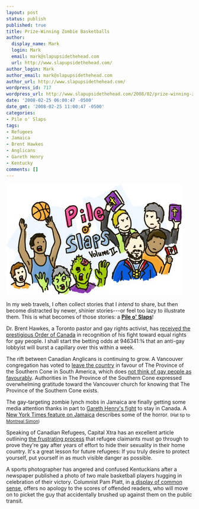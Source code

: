 ```yaml
---
layout: post
status: publish
published: true
title: Prize-Winning Zombie Basketballs
author:
  display_name: Mark
  login: Mark
  email: mark@slapupsidethehead.com
  url: http://www.slapupsidethehead.com/
author_login: Mark
author_email: mark@slapupsidethehead.com
author_url: http://www.slapupsidethehead.com/
wordpress_id: 717
wordpress_url: http://www.slapupsidethehead.com/2008/02/prize-winning-zombie-basketballs/
date: '2008-02-25 06:00:47 -0500'
date_gmt: '2008-02-25 11:00:47 -0500'
categories:
- Pile o' Slaps
tags:
- Refugees
- Jamaica
- Brent Hawkes
- Anglicans
- Gareth Henry
- Kentucky
comments: []
---
```

![Pile o' Slaps Volume II](/wp-content/media/2008/02/pile-o-slaps-v2.jpg)

In my web travels, I often collect stories that I _intend_ to share, but then become distracted by newer, shinier stories---or feel too lazy to illustrate them. This is what becomes of those stories: a **[Pile o' Slaps](/category/pile-o-slaps/ "Part two of the ongoing saga, like sand in the hourglass...")**!

Dr. Brent Hawkes, a Toronto pastor and gay rights activist, has [received the prestigious Order of Canada](http://www.newswire.ca/en/releases/archive/February2008/21/c4378.html "Do you think they offer these to gay website authors, too?") in recognition of his fight toward equal rights for gay people. I shall start the betting odds at 946341:¾ that an anti-gay lobbyist will burst a capillary over this within a week.

The rift between Canadian Anglicans is continuing to grow. A Vancouver congregation has voted to [leave the country](http://www.anglicanjournal.com/100/article/vancouver-church-votes-to-leave-canadian-church/ "I ran away from home after a temper tantrum when I was four") in favour of The Province of the Southern Cone in South America, which does [not think of gay people as favourably](http://www.slapupsidethehead.com/2007/11/bishop-leaves-canada/ "Bishops love this, I guess"). Authorities in The Province of the Southern Cone expressed overwhelming gratitude toward the Vancouver church for knowing that The Province of the Southern Cone exists.

The gay-targeting zombie lynch mobs in Jamaica are finally getting some media attention thanks in part to [Gareth Henry's fight](http://www.slapupsidethehead.com/2008/02/jamaican-seeks-refuge/ "No jokes here; I wish him the best") to stay in Canada. A [New York Times feature on Jamaica](http://www.nytimes.com/2008/02/24/world/americas/24jamaica.html?_r=1&pagewanted=1&oref=slogin "A terrifying read") describes some of the horror. <small>(Hat tip to <a href="http://montrealsimon.blogspot.com/2008/02/shining-light-on-jamaicas-homophobic.html" title="He's taken up the cause">Montreal Simon</a>)</small>

Speaking of Canadian Refugees, Capital Xtra has an excellent article outlining [the frustrating process](http://www.xtra.ca/public/viewstory.aspx?AFF_TYPE=2&STORY_ID=4375&PUB_TEMPLATE_ID=4 "Canada's own Catch-22") that refugee claimants must go through to prove they're gay after years of effort to hide their sexuality in their home country. It's a great lesson for future refugees: If you truly desire to protect yourself, put yourself in as much visible danger as possible.

A sports photographer has angered and confused Kentuckians after a newspaper published a photo of two male basketball players hugging in celebration of their victory. Columnist Pam Platt, in [a display of common sense](http://www.courier-journal.com/apps/pbcs.dll/article?AID=/20080113/COLUMNISTS10/801130429/1054/OPINION "EEEW! Men Touching at a sports event!"), offers no apology to the scores of offended readers, who will move on to picket the guy that accidentally brushed up against them on the public transit.

